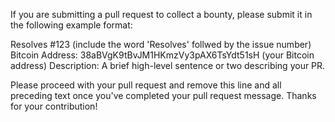 If you are submitting a pull request to collect a bounty, please submit it in
the following example format:

Resolves #123 (include the word 'Resolves' follwed by the issue number)
Bitcoin Address: 38aBVgK9tBvJM1HKmzVy3pAX6TsYdt51sH (your Bitcoin address)
Description: A brief high-level sentence or two describing your PR.

Please proceed with your pull request and remove this line and all preceding
text once you've completed your pull request message. Thanks for your
contribution!
